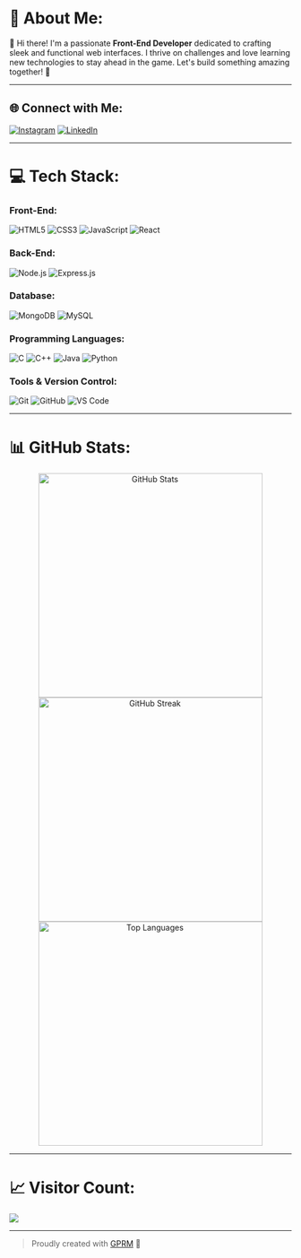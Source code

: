 # 💫 About Me:
👋 Hi there! I'm a passionate **Front-End Developer** dedicated to crafting sleek and functional web interfaces. I thrive on challenges and love learning new technologies to stay ahead in the game. Let's build something amazing together! 🌟

---

## 🌐 Connect with Me:
[![Instagram](https://img.shields.io/badge/Instagram-%23E4405F.svg?style=for-the-badge&logo=Instagram&logoColor=white)](https://instagram.com/ani_ys_15) 
[![LinkedIn](https://img.shields.io/badge/LinkedIn-%230077B5.svg?style=for-the-badge&logo=linkedin&logoColor=white)](https://linkedin.com/in/sai-anirudh-yellapragada-b82262207/)

---

# 💻 Tech Stack:
### Front-End:
![HTML5](https://img.shields.io/badge/html5-%23E34F26.svg?style=for-the-badge&logo=html5&logoColor=white) 
![CSS3](https://img.shields.io/badge/css3-%231572B6.svg?style=for-the-badge&logo=css3&logoColor=white) 
![JavaScript](https://img.shields.io/badge/javascript-%23323330.svg?style=for-the-badge&logo=javascript&logoColor=%23F7DF1E) 
![React](https://img.shields.io/badge/react-%2320232a.svg?style=for-the-badge&logo=react&logoColor=%2361DAFB)

### Back-End:
![Node.js](https://img.shields.io/badge/node.js-%23339933.svg?style=for-the-badge&logo=node.js&logoColor=white) 
![Express.js](https://img.shields.io/badge/express.js-%23404d59.svg?style=for-the-badge&logo=express&logoColor=%2361DAFB)

### Database:
![MongoDB](https://img.shields.io/badge/mongodb-%234ea94b.svg?style=for-the-badge&logo=mongodb&logoColor=white) 
![MySQL](https://img.shields.io/badge/mysql-%2300f.svg?style=for-the-badge&logo=mysql&logoColor=white)

### Programming Languages:
![C](https://img.shields.io/badge/c-%2300599C.svg?style=for-the-badge&logo=c&logoColor=white) 
![C++](https://img.shields.io/badge/c++-%2300599C.svg?style=for-the-badge&logo=c%2B%2B&logoColor=white) 
![Java](https://img.shields.io/badge/java-%23ED8B00.svg?style=for-the-badge&logo=openjdk&logoColor=white) 
![Python](https://img.shields.io/badge/python-%2314354C.svg?style=for-the-badge&logo=python&logoColor=white)

### Tools & Version Control:
![Git](https://img.shields.io/badge/git-%23F05033.svg?style=for-the-badge&logo=git&logoColor=white) 
![GitHub](https://img.shields.io/badge/github-%23121011.svg?style=for-the-badge&logo=github&logoColor=white) 
![VS Code](https://img.shields.io/badge/VS%20Code-%23007ACC.svg?style=for-the-badge&logo=visual-studio-code&logoColor=white)

---

# 📊 GitHub Stats:
<div align="center">
  <img src="https://github-readme-stats.vercel.app/api?username=anirudhys123&theme=radical&hide_border=false&include_all_commits=true&count_private=false" alt="GitHub Stats" width="400"/>
  <img src="https://github-readme-streak-stats.herokuapp.com/?user=anirudhys123&theme=radical&hide_border=false" alt="GitHub Streak" width="400"/>
  <img src="https://github-readme-stats.vercel.app/api/top-langs/?username=anirudhys123&theme=radical&hide_border=false&include_all_commits=true&count_private=false&layout=compact" alt="Top Languages" width="400"/>
</div>

---

# 📈 Visitor Count:
[![](https://visitcount.itsvg.in/api?id=anirudhys123&label=Profile%20Views&color=12&icon=6&pretty=true)](https://visitcount.itsvg.in)

---

> Proudly created with [GPRM](https://gprm.itsvg.in) 🚀
